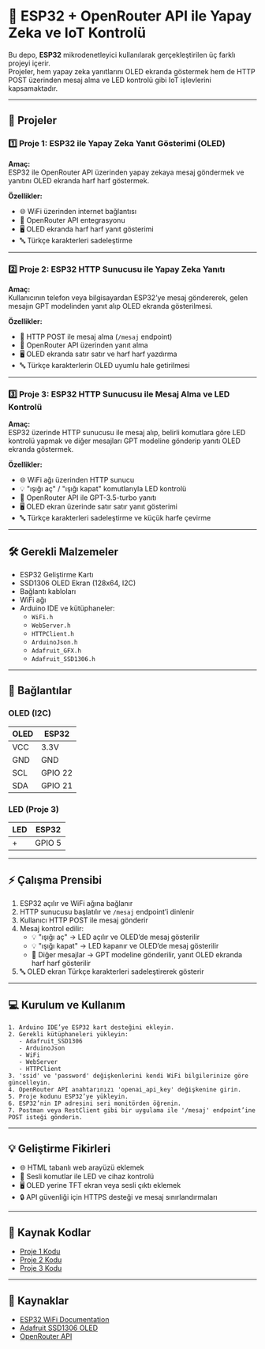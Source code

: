 # 🚀 ESP32 + OpenRouter API ile Yapay Zeka ve IoT Kontrolü

Bu depo, **ESP32** mikrodenetleyici kullanılarak gerçekleştirilen üç farklı projeyi içerir.  
Projeler, hem yapay zeka yanıtlarını OLED ekranda göstermek hem de HTTP POST üzerinden mesaj alma ve LED kontrolü gibi IoT işlevlerini kapsamaktadır.

---

## 📘 Projeler

### 1️⃣ Proje 1: ESP32 ile Yapay Zeka Yanıt Gösterimi (OLED)
**Amaç:**  
ESP32 ile OpenRouter API üzerinden yapay zekaya mesaj göndermek ve yanıtını OLED ekranda harf harf göstermek.

**Özellikler:**  
- 🌐 WiFi üzerinden internet bağlantısı  
- 🤖 OpenRouter API entegrasyonu  
- 🖥️ OLED ekranda harf harf yanıt gösterimi  
- 🔤 Türkçe karakterleri sadeleştirme  

---

### 2️⃣ Proje 2: ESP32 HTTP Sunucusu ile Yapay Zeka Yanıtı
**Amaç:**  
Kullanıcının telefon veya bilgisayardan ESP32’ye mesaj göndererek, gelen mesajın GPT modelinden yanıt alıp OLED ekranda gösterilmesi.

**Özellikler:**  
- 📨 HTTP POST ile mesaj alma (`/mesaj` endpoint)  
- 🤖 OpenRouter API üzerinden yanıt alma  
- 🖥️ OLED ekranda satır satır ve harf harf yazdırma  
- 🔤 Türkçe karakterlerin OLED uyumlu hale getirilmesi  

---

### 3️⃣ Proje 3: ESP32 HTTP Sunucusu ile Mesaj Alma ve LED Kontrolü
**Amaç:**  
ESP32 üzerinde HTTP sunucusu ile mesaj alıp, belirli komutlara göre LED kontrolü yapmak ve diğer mesajları GPT modeline gönderip yanıtı OLED ekranda göstermek.

**Özellikler:**  
- 🌐 WiFi ağı üzerinden HTTP sunucu  
- 💡 "ışığı aç" / "ışığı kapat" komutlarıyla LED kontrolü  
- 🤖 OpenRouter API ile GPT-3.5-turbo yanıtı  
- 🖥️ OLED ekran üzerinde satır satır yanıt gösterimi  
- 🔤 Türkçe karakterleri sadeleştirme ve küçük harfe çevirme  

---

## 🛠️ Gerekli Malzemeler
- ESP32 Geliştirme Kartı  
- SSD1306 OLED Ekran (128x64, I2C)  
- Bağlantı kabloları  
- WiFi ağı  
- Arduino IDE ve kütüphaneler:  
  - `WiFi.h`  
  - `WebServer.h`  
  - `HTTPClient.h`  
  - `ArduinoJson.h`  
  - `Adafruit_GFX.h`  
  - `Adafruit_SSD1306.h`  

---

## 🔌 Bağlantılar

### OLED (I2C)
| OLED | ESP32 |
|------|-------|
| VCC  | 3.3V  |
| GND  | GND   |
| SCL  | GPIO 22 |
| SDA  | GPIO 21 |

### LED (Proje 3)
| LED | ESP32 |
|-----|-------|
| +   | GPIO 5 |

---

## ⚡ Çalışma Prensibi
1. ESP32 açılır ve WiFi ağına bağlanır  
2. HTTP sunucusu başlatılır ve `/mesaj` endpoint’i dinlenir  
3. Kullanıcı HTTP POST ile mesaj gönderir  
4. Mesaj kontrol edilir:  
   - 💡 "ışığı aç" → LED açılır ve OLED’de mesaj gösterilir  
   - 💡 "ışığı kapat" → LED kapanır ve OLED’de mesaj gösterilir  
   - 🤖 Diğer mesajlar → GPT modeline gönderilir, yanıt OLED ekranda harf harf gösterilir  
5. 🔤 OLED ekran Türkçe karakterleri sadeleştirerek gösterir  

---

## 💻 Kurulum ve Kullanım
```plaintext
1. Arduino IDE’ye ESP32 kart desteğini ekleyin.
2. Gerekli kütüphaneleri yükleyin:
   - Adafruit_SSD1306
   - ArduinoJson
   - WiFi
   - WebServer
   - HTTPClient
3. 'ssid' ve 'password' değişkenlerini kendi WiFi bilgilerinize göre güncelleyin.
4. OpenRouter API anahtarınızı 'openai_api_key' değişkenine girin.
5. Proje kodunu ESP32’ye yükleyin.
6. ESP32’nin IP adresini seri monitörden öğrenin.
7. Postman veya RestClient gibi bir uygulama ile '/mesaj' endpoint’ine POST isteği gönderin.
```

---

## 💡 Geliştirme Fikirleri
- 🌐 HTML tabanlı web arayüzü eklemek  
- 🎤 Sesli komutlar ile LED ve cihaz kontrolü  
- 🖥️ OLED yerine TFT ekran veya sesli çıktı eklemek  
- 🔒 API güvenliği için HTTPS desteği ve mesaj sınırlandırmaları  

---

## 📂 Kaynak Kodlar
- [Proje 1 Kodu](code/proje1/main.ino)  
- [Proje 2 Kodu](code/proje1/main.ino)  
- [Proje 3 Kodu](code/proje1/main.ino)  

---

## 📖 Kaynaklar
- [ESP32 WiFi Documentation](https://www.espressif.com/en/products/socs/esp32/resources)  
- [Adafruit SSD1306 OLED](https://github.com/adafruit/Adafruit_SSD1306)  
- [OpenRouter API](https://openrouter.ai)
